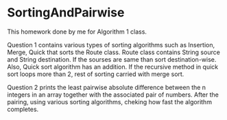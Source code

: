 # SortingAndPairwise
This homework done by me for Algorithm 1 class.

Question 1 contains various types of sorting algorithms such as Insertion, Merge, Quick that sorts the Route class. Route class contains String source and String destination. If the sourses are same than sort destination-wise.
Also, Quick sort algorithm has an addition. If the recursive method in quick sort loops more than 2, rest of sorting carried with merge sort.

Question 2 prints the least pairwise absolute difference between the n integers in an array together with the associated pair of numbers. After the pairing, using various sorting algorithms, cheking how fast the algorithm completes. 
